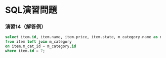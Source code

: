 # SQL演習問題

### 演習14（解答例）

```sql
select item.id, item.name, item.price, item.state, m_category.name as m_cat_name 
from item left join m_category 
on item.m_cat_id = m_category.id 
where item.id = 7;
```